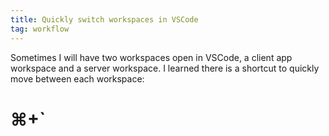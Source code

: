 ```yaml
---
title: Quickly switch workspaces in VSCode
tag: workflow
---
```


Sometimes I will have two workspaces open in VSCode, a client app workspace and a server workspace. I learned there is a shortcut to quickly move between each workspace:

# ⌘+`
